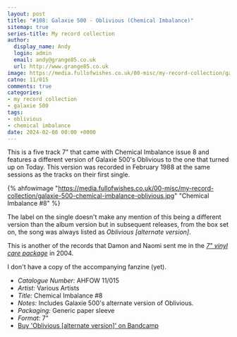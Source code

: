 ```yaml
---
layout: post
title: "#108: Galaxie 500 - Oblivious (Chemical Imbalance)"
sitemap: true
series-title: My record collection
author:
  display_name: Andy
  login: admin
  email: andy@grange85.co.uk
  url: http://www.grange85.co.uk
image: https://media.fullofwishes.co.uk/00-misc/my-record-collection/galaxie-500-chemical-imbalance-oblivious.jpg
catno: 11/015
comments: true
categories:
- my record collection
- galaxie 500
tags:
- oblivious
- chemical imbalance
date: 2024-02-08 00:00 +0000
---
```

This is a five track 7" that came with Chemical Imbalance issue 8 and features a different version of Galaxie 500's Oblivious to the one that turned up on Today. This version was recorded in February 1988 at the same sessions as the tracks on their first single.

{% ahfowimage "https://media.fullofwishes.co.uk/00-misc/my-record-collection/galaxie-500-chemical-imbalance-oblivious.jpg" "Chemical Imbalance #8" %}

The label on the single doesn't make any mention of this being a different version than the album version but in subsequent releases, from the box set on, the song was always listed as _Oblivious \[alternate version\]_.

This is another of the records that Damon and Naomi sent me in the _[7" vinyl care package](https://media.fullofwishes.co.uk/archive/ahfow-02-0029.png)_ in 2004.

<!--more-->

I don't have a copy of the accompanying fanzine (yet).

 - *Catalogue Number:* AHFOW 11/015
 - *Artist:* Various Artists
 - *Title:* Chemical Imbalance #8
 - *Notes:* Includes Galaxie 500's alternate version of Oblivious.
 - *Packaging:* Generic paper sleeve
 - *Format:* 7"
 - [Buy 'Oblivious [alternate version]' on Bandcamp](https://galaxie500.bandcamp.com/track/oblivious-2)
